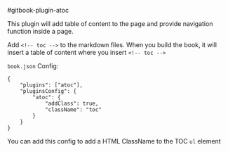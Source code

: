 #gitbook-plugin-atoc

This plugin will add table of content to the page and provide navigation function inside a page.

Add `<!-- toc -->` to the markdown files. When you build the book, it will insert a table of content where you insert `<!-- toc -->`


`book.json` Config:


```
{
	"plugins": ["atoc"],
	"pluginsConfig": {
		"atoc": {
			"addClass": true,
			"className": "toc"
		}
	}
}
```

You can add this config to add a HTML ClassName to the TOC `ul` element
